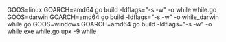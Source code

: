GOOS=linux GOARCH=amd64 go build -ldflags="-s -w" -o while while.go
GOOS=darwin GOARCH=amd64 go build -ldflags="-s -w" -o while_darwin while.go
GOOS=windows GOARCH=amd64 go build -ldflags="-s -w" -o while.exe while.go
upx -9 while
